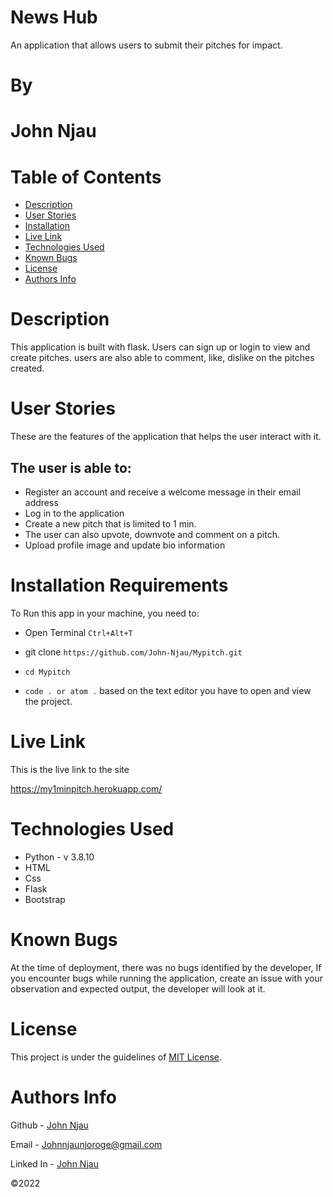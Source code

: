 # News Hub

An application that allows users to submit their pitches for impact.

# By

# John Njau

# Table of Contents

- [Description](#description)
- [User Stories](#user-stories)
- [Installation](#installation-requirements)
- [Live Link](#live-link)
- [Technologies Used](#technologies-used)
- [Known Bugs](#known-bugs)
- [License](#license)
- [Authors Info](#author-Info)

# Description

This application is built with flask. Users can sign up or login to view and create pitches. users are also able to comment, like, dislike on the pitches created.

# User Stories

These are the features of the application that helps the user interact with it.

<h2>The user is able to:</h2>
<ul>
<li>Register an account and receive a welcome message in their email address</li>
<li>Log in to the application</li>
<li>Create a new pitch that is limited to 1 min.</li>
<li>The user can also upvote, downvote and comment on a pitch.</li>
<li>Upload profile image and update bio information</li>

</ul>

# Installation Requirements

To Run this app in your machine, you need to:

- Open Terminal `Ctrl+Alt+T`

- git clone `https://github.com/John-Njau/Mypitch.git`

- `cd Mypitch`

- `code . or atom .` based on the text editor you have to open and view the project.

# Live Link

This is the live link to the site

<a>https://my1minpitch.herokuapp.com/</a>

# Technologies Used

- Python - v 3.8.10
- HTML
- Css
- Flask
- Bootstrap

# Known Bugs

At the time of deployment, there was no bugs identified by the developer,
If you encounter bugs while running the application, create an issue with your observation and expected output, the developer will look at it.

# License

This project is under the guidelines of [MIT License](https://github.com/John-Njau/My-Portfolio/blob/main/LICENSE).

# Authors Info

Github - [John Njau](https://github.com/john-njau/)

Email - [Johnnjaunjoroge@gmail.com](johnnjaunjoroge@gmail.com)

Linked In - [John Njau](https://www.linkedin.com/mwlite/in/john-njau-868b37213)

<p>&copy;2022 </p>